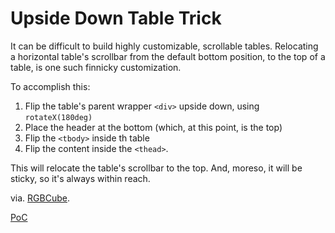 # Upside Down Table Trick

It can be difficult to build highly customizable, scrollable tables.
Relocating a horizontal table's scrollbar from the default bottom position, to the top of a table, is one such finnicky customization.

To accomplish this:

1. Flip the table's parent wrapper `<div>` upside down, using `rotateX(180deg)`
2. Place the header at the bottom (which, at this point, is the top)
3. Flip the `<tbody>` inside th table
4. Flip the content inside the `<thead>`.

This will relocate the table's scrollbar to the top. And, moreso, it will be sticky, so it's always within reach.

via. [RGBCube](https://lobste.rs/s/dghv8d/please_make_your_table_headings_sticky#c_iztvit).

[PoC](https://lobste.rs/s/dghv8d/please_make_your_table_headings_sticky#c_hww77t)
